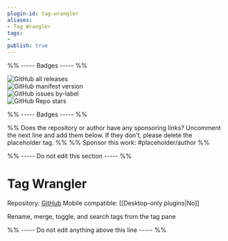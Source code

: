 ```yaml
---
plugin-id: tag-wrangler
aliases:
- Tag Wrangler
tags: 
- 
publish: true
---
```


%% ----- Badges ----- %%

![GitHub all releases](https://img.shields.io/github/downloads/pjeby/tag-wrangler/total?color=573E7A&logo=github&style=for-the-badge)   
![GitHub manifest version](https://img.shields.io/github/manifest-json/v/pjeby/tag-wrangler?color=573E7A&logo=github&style=for-the-badge)   
![GitHub issues by-label](https://img.shields.io/github/issues/pjeby/tag-wrangler/help%20wanted?color=573E7A&logo=github&style=for-the-badge)   
![GitHub Repo stars](https://img.shields.io/github/stars/pjeby/tag-wrangler?color=573E7A&logo=github&style=for-the-badge)

%% ----- Badges ----- %%

%% Does the repository or author have any sponsoring links? Uncomment the next line and add them below. If they don't, please delete the placeholder tag. %%
%% Sponsor this work: #placeholder/author %%

%% ----- Do not edit this section ----- %%

# Tag Wrangler

Repository: [GitHub](https://github.com/pjeby/tag-wrangler)
Mobile compatible: [[Desktop-only plugins|No]]

Rename, merge, toggle, and search tags from the tag pane

%% ----- Do not edit anything above this line ----- %% 
